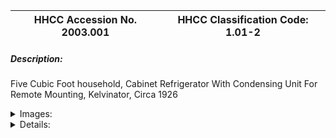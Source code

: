 | **HHCC Accession No. 2003.001** |**HHCC Classification Code:  1.01-2**|
| ----------- | ----------- |
##### Description:
Five Cubic Foot household, Cabinet Refrigerator With Condensing Unit For Remote Mounting, Kelvinator, Circa 1926


<details>
	<summary>Images:</summary>
<div class="gallery gallery-wrapper--full" contenteditable="false" data-is-empty="false" data-translation="Add images" data-columns="6">
<figure class="gallery__item"><a href="#DOMAIN_NAME#gallery/1.01-2.jpg" data-size="512x768"><img src="#DOMAIN_NAME#gallery/1.01-2-thumbnail.jpg" alt=""></a></figure>
<figure class="gallery__item"><a href="#DOMAIN_NAME#gallery/1.01-2a.jpg" data-size="512x768"><img src="#DOMAIN_NAME#gallery/1.01-2a-thumbnail.jpg" alt=""></a></figure>
<figure class="gallery__item"><a href="#DOMAIN_NAME#gallery/1.01-2b.jpg" data-size="512x768"><img src="#DOMAIN_NAME#gallery/1.01-2b-thumbnail.jpg" alt=""></a></figure>
</div>
</details>


<details>
	<summary>Details:</summary>

##### Group:
1.01 Unitary Refrig and A/C Equipment and Systems - Household Cabinet Refrigerators

##### Make:
Kelvinator

##### Manufacturer:
Kelvinator of Canada, London Ontario

##### Model:
See Note #1

##### Serial No.:
See Note #2

##### Size:
26x22x54

##### Weight:
See Note #3

##### Circa:
1927

##### Rating:
Very rare, education, demonstration and research quality

##### Patent Date/Number:
First Pat. No, 1926, US, Canada and principal foreign countries, including China, with Chinese characters on name plate

##### Provenance:
From York County (York Region) Ontario, once a rich agricultural hinterlands, attracting early settlement in the last years of the 18th century. Located on the north slopes of the Oak Ridges Moraine, within 20 miles of Toronto, the County would also attract early ex-urban development, to be come a wealthy market place for the emerging household and consumer technologies of the early and mid 20th century. 
This artifact was discovered in the 1950's in the used stock of T. H. Oliver, Refrigeration and Electric Sales and Service, Aurora, Ontario, an early worker in the field of agricultural, industrial and consumer technology.

##### Type and Design:
Operating system: compression refrigeration type, theoretical Carnot cycle. 
Design: unitary design and construction with: insulated refrigerated cabinet, evaporator and expansion valve, and self-contained refrigerant condensing unit, electric motor driven. 

Air-Cooled Condensing Unit, Type: Self-contained condensing unit with belt driven compressor, single-phase electric motor, and air cooled condenser Design: early open design

##### Construction:
Condensing Unit: Kelvinator condensing unit, 'bread board style', assembled on early, wooden, plywood base in natural oiled finish, with belt driven compressor and motor (original 25 cycle motor replaced in 1948 with 60 cycle), finned forced air cooled condenser and steel tank receiver for 2.1 lb. SO2 refrigerant charge. (See Ref. 1.1, P. 82D). Condensing unit is mounted on 6 in. steel legs with natural rubber foot pads for remote (basement) installation, with 1/4 in. liquid and suction line, copper tubing with SAE flare connections. For detailed specifications see Ref. 1.1 P. 82D 

Cabinet: Construction heavy galvanized brake-formed sheet stock," gauge, wooden cabinet frame and 2 in. cork insulation. See ref 1.1, P. 79D for detailed construction 

Cabinet finished in white " Pyroxylin " ,Original paint finish now chipping badly, 

Hardware replaced with 1930's style hinges and "ice box" style latch Evaporator: in tinned copper plate with copper tubing refrigerant coils, with inner and outer casings with 1" cork insulation, not original with this cabinet

##### Material:


##### Special Features:
This condensing unit, noisy and dirty, often with the smell of sulphur dioxide was designed for "remote" mounting in the basement of the home, to be reconnected to the refrigerator cabinet with copper tubing

##### Accessories:
:

##### Capacities:


##### Performance Characteristics:


##### Operation:


##### Control and Regulation:


##### Targeted Market Segment:


##### Consumer Acceptance:


##### Merchandising:


##### Market Price:


##### Technological Significance:
Unitary Refrigeration Equipment: The idea of a unitary piece of refrigeration or air conditioning equipment was a significant one in its own right, one that had to wait its time. The scientists, engineers and inventors in the early years of the 20th century were intrigued and obsessed with the power of the technology and of its possible market potential. What they saw was the newly discovered principles of physics and heat engines - following, for example, the early works of Carnot, Faraday, Kelvin, and the later work of Perkins, Larsen and Carrier, to name a few. 

They understood the promise of the technology for the public good, not to say its consumer sales potential. Early engineering work advanced on a multiple fronts with development of compressors, heat exchangers, valves and piping variously strung together in configurations that would be found to work, but only after much experimentation.

The arrival of unitary equipment, all those parts organised into a single whole, a single unit of construction, a 'black box', that could be offered to the consumer market was a significant technological and cultural event. Technologically the refrigerator would need to be seen to be safe, reliable, maintainable and useful. As well, in order to attract the development capital needed, it must be seen as potentially saleable and affordable, contributing to life's needs and desires. Its socio- cultural and economic significance was marked, for it would change much. As Canadians we would quickly come enjoy potentially healthier lives, expect new levels of comfort and convenience, with a broader, safer, more diverse and enjoyable diet. 

Canadians would quickly come to think of their day differently, for the day would be defined and punctuated in different ways than ever before, as a result of the introduction of modern, electric, household appliances, of which refrigerators, freezers and room air conditioners would be a central part, by the mid 20th century 

J. M Larsen produced a manually operated household refrigerator of sorts in 1913, but it was not until 1918 that the Kelvinator Company marketed the first automatic, unitary refrigerator for the home. In that year, it is reported to have sold sixty-seven machines. (See Note 1) The historic artifacts in Group 1.00, Unitary Equipment, including significant samplings the early work of Kelvinator of Canada, provide a rare view of the evolution of unitary refrigeration and air conditioning applications, as they evolved in Canada in the first half of the 20th century. 

For those formative years, the artifacts in this Group, 1.00,  are typical of the offerings of the Canadian refrigeration and air conditioning industry. They personified the applications found in the homes, farms and commercial premises of the period for, those that could afford life's new amenities of comfort, convenience and privilege. 

This Specimen: This refrigerator stands as a statement of the earliest, embryonic years of refrigerating technology in Canada. Showing the natural effects of ageing and constant use and repair over its 50 year, active, life span. The condensing unit is in original pristine condition with the exception of the 25 cycle motor replaced at the time of frequency conversion in Ontario in 1948, up to which point the machine had been in constant use. The evaporator is likely not original with this machine, but typical of the brine-tank evaporators used in that period. It was a period in which refrigerators were subject to high maintenance, repair over a long life span.

##### Industrial Significance:
This specimen tells the stories of the early years of the development of the industry in North America, where the commitment of the Industry was to the inherently noisy, mechanically troubled compression refrigeration cycle, with slow speed, often crudely machined "chunking" compressors, open motor drives and fan cooled "whirring" condensers.

The marketing of absorption systems, as an alternative, developed by Electrolux in Europe, and licensed to Servel in Evanseville Ind,. would still be several years away.

The early patent and world-wide registration marks Kelvinator as a pioneer in the field, as well as an aggressive global North American marketer. It had high expectations for industry leadership and domination.

##### Socio-economic Significance:
Possibly one of the earliest household, all electric, self-contained, cabinet refrigerators, coming out of a Canadian manufacturing plant, this machine would be part of the genre that would change for ever the way Canadians would think about their kitchens and the food they eat.

Patent Data: First Pat No. 1920, US, Canada, and principal foreign Countries Extensive list of patents cited, including Chinese characters on name plate, indicative of the international marketing of this product by Kelvinator.

##### Socio-cultural Significance:
The home of the 1920's was not at all used to the sound of electric motors, let alone those that went on and off automatically all day and all night too. Kelvinator's solution in a bid for customer acceptance was this machine with a condensing unit which could be tucked away in the basement out of sight and hopefully out of sound range. 

The"Ice Box Styling"of the cabinet reflects the limited manufacturing methods of the day, but also the natural carryover from the age of the ice box. The electric refrigerator, then, was first imagined as an ice box and configured accordingly.

The predisposition of the industry to ice box styling, with square corners and hardware would persist for many manufacturers well through the 1930's (see items 2 and 3). Kelvinator, however, were producing "modern" styled machines by 1934, in a bid for moving the North American mind set beyond the ice box and so to attract first time buyers. 

The significance of the refigeration cabinet lies not in its presence as a restored showpiece of the early years of the industry. But rather, with its original finish, showing the effects of the many years of natural wear and tear, its significance is in its demonstrated antiquity and the many stories it tells of the years gone by.

##### Donor:
G. Leslie Oliver, The T. H. Oliver HVACR Collection

##### HHCC Storage Location:


##### Tracking:


##### Bibliographic References:
Bibliograhic Note #1 Ref. Modern Refrigeration and Air Conditioning, Althouse and Turnquist, Goodheart-Wilcox Co. Chicago, 1960

##### Notes:
Note #1: Kelvinator Condensing Unit Part No. 12800, Serial 2532C
Note #2: Kelvinator Cabinet and part no. unmarked. Likely part of their "5 1/2 and 9 cu. ft." series built in the early to mid 1920's (See Ref. 1.3, P.54), similar to model 227 (See Ref. 1.1, P. 79D)
Note #3: Wt condensing Unit 80 lbs, Cabinet ? lbs,

##### Related Reports:
:
See Thumb-Nail Profile, THOC doc. OC9908B
</details>
